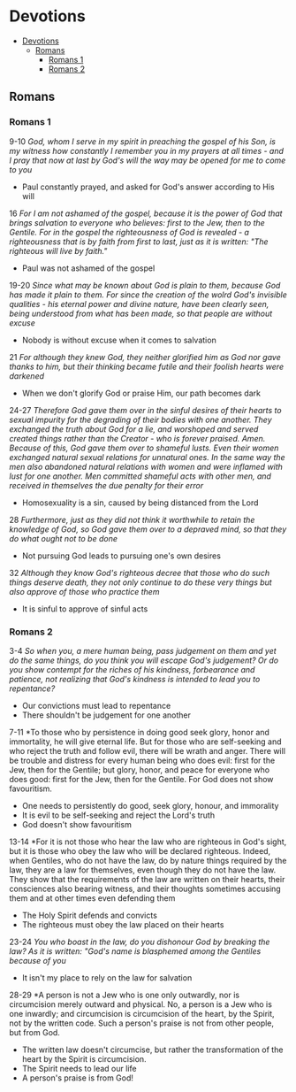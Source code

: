 # Devotions

- [Devotions](#devotions)
  - [Romans](#romans)
    - [Romans 1](#romans-1)
    - [Romans 2](#romans-2)

## Romans

### Romans 1

9-10 *God, whom I serve in my spirit in preaching the gospel of his Son, is my witness how constantly I remember you in my prayers at all times - and I pray that now at last by God's will the way may be opened for me to come to you*

- Paul constantly prayed, and asked for God's answer according to His will

16 *For I am not ashamed of the gospel, because it is the power of God that brings salvation to everyone who believes: first to the Jew, then to the Gentile. For in the gospel the righteousness of God is revealed - a righteousness that is by faith from first to last, just as it is written: "The righteous will live by faith."*

- Paul was not ashamed of the gospel

19-20 *Since what may be known about God is plain to them, because God has made it plain to them. For since the creation of the wolrd God's invisible qualities - his eternal power and divine nature, have been clearly seen, being understood from what has been made, so that people are without excuse*

- Nobody is without excuse when it comes to salvation

21 *For although they knew God, they neither glorified him as God nor gave thanks to him, but their thinking became futile and their foolish hearts were darkened*

- When we don't glorify God or praise Him, our path becomes dark

24-27 *Therefore God gave them over in the sinful desires of their hearts to sexual impurity for the degrading of their bodies with one another. They exchanged the truth about God for a lie, and worshoped and served created things rather than the Creator - who is forever praised. Amen. Because of this, God gave them over to shameful lusts. Even their women exchanged natural sexual relations for unnatural ones. In the same way the men also abandoned natural relations with women and were inflamed with lust for one another. Men committed shameful acts with other men, and received in themselves the due penalty for their error*

- Homosexuality is a sin, caused by being distanced from the Lord

28 *Furthermore, just as they did not think it worthwhile to retain the knowledge of God, so God gave them over to a depraved mind, so that they do what ought not to be done*

- Not pursuing God leads to pursuing one's own desires

32 *Although they know God's righteous decree that those who do such things deserve death, they not only continue to do these very things but also approve of those who practice them*

- It is sinful to approve of sinful acts

### Romans 2

3-4 *So when you, a mere human being, pass judgement on them and yet do the same things, do you think you will escape God's judgement? Or do you show contempt for the riches of his kindness, forbearance and patience, not realizing that God's kindness is intended to lead you to repentance?*

- Our convictions must lead to repentance
- There shouldn't be judgement for one another

7-11 *To those who by persistence in doing good seek glory, honor and immortality, he will give eternal life. But for those who are self-seeking and who reject the truth and follow evil, there will be wrath and anger. There will be trouble and distress for every human being who does evil: first for the Jew, then for the Gentile; but glory, honor, and peace for everyone who does good: first for the Jew, then for the Gentile. For God does not show favouritism.

- One needs to persistently do good, seek glory, honour, and immorality
- It is evil to be self-seeking and reject the Lord's truth
- God doesn't show favouritism

13-14 *For it is not those who hear the law who are righteous in God's sight, but it is those who obey the law who will be declared righteous. Indeed, when Gentiles, who do not have the law, do by nature things required by the law, they are a law for themselves, even though they do not have the law. They show that the requirements of the law are written on their hearts, their consciences also bearing witness, and their thoughts sometimes accusing them and at other times even defending them

- The Holy Spirit defends and convicts
- The righteous must obey the law placed on their hearts

23-24 *You who boast in the law, do you dishonour God by breaking the law? As it is written: "God's name is blasphemed among the Gentiles because of you*

- It isn't my place to rely on the law for salvation

28-29 *A person is not a Jew who is one only outwardly, nor is circumcision merely outward and physical. No, a person is a Jew who is one inwardly; and circumcision is circumcision of the heart, by the Spirit, not by the written code. Such a person's praise is not from other people, but from God.

- The written law doesn't circumcise, but rather the transformation of the heart by the Spirit is circumcision.
- The Spirit needs to lead our life
- A person's praise is from God!
